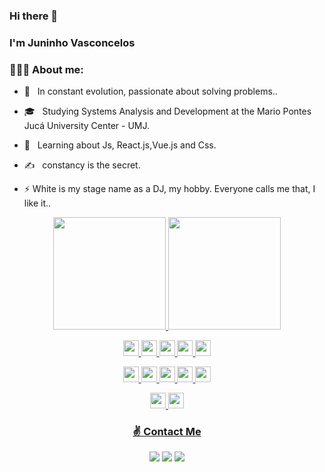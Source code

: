 ### Hi there 👋

### I'm Juninho Vasconcelos

### 👨🏽‍💻 About me:

- 🤔 &nbsp; In constant evolution, passionate about solving problems..

- 🎓 &nbsp; Studying Systems Analysis and Development at the Mario Pontes Jucá University Center - UMJ.

- 🌱 &nbsp; Learning about Js, React.js,Vue.js and Css.

- ✍️ &nbsp; constancy is the secret.

- ⚡ White is my stage name as a DJ, my hobby. Everyone calls me that, I like it..

<div align="center">
  <a href="https://github.com/whiteofc">
  <img height="180em" src="https://github-readme-stats.vercel.app/api?username=whiteofc&show_icons=true&theme=white&include_all_commits=true&count_private=true"/>
  <img height="180em" src="https://github-readme-stats.vercel.app/api/top-langs/?username=whiteofc&layout=compact&langs_count=7&theme=white"/>
</div>
  
<p align = "center">
 <img src="https://img.shields.io/badge/javascript-F7DF1E.svg?&style=for-the-badge&logo=javascript&logoColor=white" height="25"/>
<!--  <img src ="https://img.shields.io/badge/typescript-007ACC?&logo=TypeScript&style=for-the-badge&logoColor=white" height ="25"/> -->
 <img src="https://img.shields.io/badge/html-FC490B?&style=for-the-badge&logo=html5&logoColor=white" height="25"/>
 <img src="https://img.shields.io/badge/css-264DE4?style=for-the-badge&logo=css3&logoColor=white" height="25"/>
 <img src="https://img.shields.io/badge/Python-FFD43B?style=for-the-badge&logo=python&logoColor=darkgreen" height="25"/>
 <img src ="https://img.shields.io/badge/C-00599C?style=for-the-badge&logo=c&logoColor=white" height ="25"/>
</p>

<p align = "center">
 <img src="https://img.shields.io/badge/Node.js-339933?style=for-the-badge&logo=nodedotjs&logoColor=white" height="25"/> 
 <img src="https://img.shields.io/badge/React-61DBFB.svg?&style=for-the-badge&logo=react&logoColor=white" height="25"/>
 <img src="https://img.shields.io/badge/Vue.js-35495E?style=for-the-badge&logo=vue.js&logoColor=4FC08D" height="25"/>
 <img src="https://img.shields.io/badge/Angular-35495E?style=for-the-badge&logo=angular&logoColor=E32636" height="25"/>
  
 
 <img src ="https://img.shields.io/badge/MySQL-00000F?style=for-the-badge&logo=mysql&logoColor=white" height ="25"/>
<!--  <img src="https://img.shields.io/badge/Docker-2CA5E0?style=for-the-badge&logo=docker&logoColor=white" height="25"/>
 <img src="https://img.shields.io/badge/Insomnia-5849be?style=for-the-badge&logo=Insomnia&logoColor=white" height="25"/> -->
</p>

<p align="center">
  <img src="https://img.shields.io/badge/git-F05033?style=for-the-badge&logo=git&logoColor=white" height="25"/>
  <img src="https://img.shields.io/badge/github-171516?style=for-the-badge&logo=github&logoColor=white" height="25"/>
</p>
  
<div> 

<h3 align = "center">     ✌️ Contact Me     </h3>
 
 <div align = "center">
<a href="https://instagram.com/ejuniorvasconcelos" target="_blank"><img src="https://img.shields.io/badge/-Instagram-%23E4405F?style=for-the-badge&logo=instagram&logoColor=white" target="_blank"></a>
<a href = "mailto:whitemusicofc@gmail.com"><img src="https://img.shields.io/badge/-Gmail-%23333?style=for-the-badge&logo=gmail&logoColor=white" target="_blank"></a>
<a href="https://www.linkedin.com/in/eraldo-mendes-852311222/" target="_blank"><img src="https://img.shields.io/badge/-LinkedIn-%230077B5?style=for-the-badge&logo=linkedin&logoColor=white" target="_blank"></a> 
   </div>
